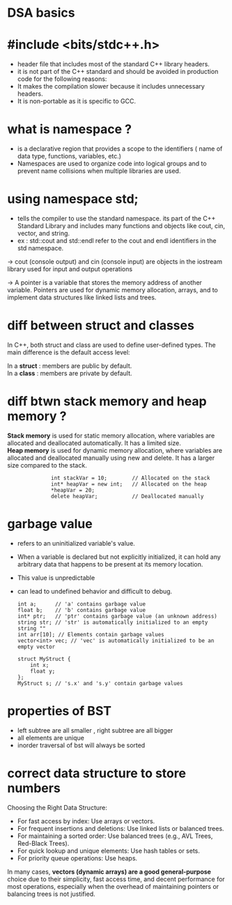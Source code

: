 # DSA basics

# #include <bits/stdc++.h>
 - header file that includes most of the standard C++ library headers. 
 - it is not part of the C++ standard and should be avoided in production code for the following reasons:
 - It makes the compilation slower because it includes unnecessary headers.
 - It is non-portable as it is specific to GCC.

 # what is namespace ?  
 
   - is a declarative region that provides a scope to the identifiers ( name of data type, functions, variables, etc.)
   - Namespaces are used to organize code into logical groups and to prevent name collisions when multiple libraries are used.
     
# using namespace std; 
    
  - tells the compiler to use the standard namespace. its part of the C++ Standard Library and includes many functions and objects like cout, cin, vector, and string.
   - ex : std::cout and std::endl refer to the cout and endl identifiers in the std namespace.

 -> cout (console output) and cin (console input) are objects in the iostream library used for input and output operations  

-> A pointer is a variable that stores the memory address of another variable. Pointers are used for dynamic memory allocation, arrays, and to implement data structures like linked        lists and trees.  

# diff between struct and classes
  In C++, both struct and class are used to define user-defined types. The main difference is the default access level:  
  
  In a **struct** : members are public by default.  
  In a **class** : members are private by default.  

# diff btwn stack memory and heap memory ?

  **Stack memory** is used for static memory allocation, where variables are allocated and deallocated automatically. It has a limited size.  
  **Heap memory** is used for dynamic memory allocation, where variables are allocated and deallocated manually using new and delete. It has a larger size compared to the stack. 
  
                  int stackVar = 10;        // Allocated on the stack  
                  int* heapVar = new int;   // Allocated on the heap  
                  *heapVar = 20;  
                  delete heapVar;           // Deallocated manually  

                  
# garbage value   

  - refers to an uninitialized variable's value.   
  - When a variable is declared but not explicitly initialized, it can hold any arbitrary data that happens to be present at its memory location.   
  - This value is unpredictable   
  - can lead to undefined behavior and difficult to debug.  



        int a;      // 'a' contains garbage value  
        float b;    // 'b' contains garbage value  
        int* ptr;   // 'ptr' contains garbage value (an unknown address)  
        string str; // 'str' is automatically initialized to an empty string ""  
        int arr[10]; // Elements contain garbage values  
        vector<int> vec; // 'vec' is automatically initialized to be an empty vector  

        struct MyStruct {  
            int x;  
            float y;    
        };  
        MyStruct s; // 's.x' and 's.y' contain garbage values


# properties of BST
  - left subtree are all smaller , right subtree are all bigger
  - all elements are unique
  - inorder traversal of bst will always be sorted


# correct data structure to store numbers 

Choosing the Right Data Structure:

- For fast access by index: Use arrays or vectors.
- For frequent insertions and deletions: Use linked lists or balanced trees.
- For maintaining a sorted order: Use balanced trees (e.g., AVL Trees, Red-Black Trees).
- For quick lookup and unique elements: Use hash tables or sets.
- For priority queue operations: Use heaps.

In many cases, **vectors (dynamic arrays) are a good general-purpose** choice due to their simplicity, fast access time, and decent performance for most operations, especially when the overhead of maintaining pointers or balancing trees is not justified.


